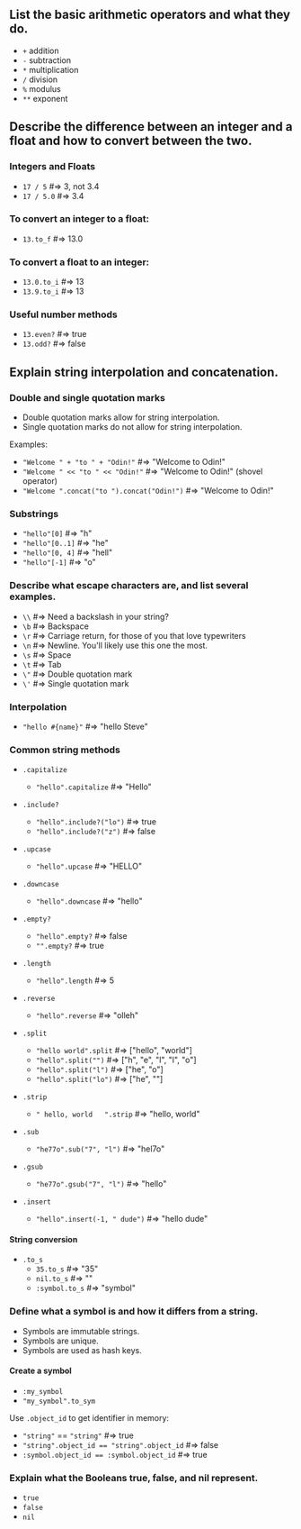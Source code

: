 ## List the basic arithmetic operators and what they do.

- `+` addition
- `-` subtraction
- `*` multiplication
- `/` division
- `%` modulus
- `**` exponent

## Describe the difference between an integer and a float and how to convert between the two.

### Integers and Floats

- `17 / 5`    #=> 3, not 3.4
- `17 / 5.0`  #=> 3.4

### To convert an integer to a float:

- `13.to_f`   #=> 13.0

### To convert a float to an integer:

- `13.0.to_i` #=> 13
- `13.9.to_i` #=> 13

### Useful number methods

- `13.even?` #=> true
- `13.odd?`  #=> false

## Explain string interpolation and concatenation.

### Double and single quotation marks

- Double quotation marks allow for string interpolation.
- Single quotation marks do not allow for string interpolation.

Examples:

- `"Welcome " + "to " + "Odin!"`    #=> "Welcome to Odin!"
- `"Welcome " << "to " << "Odin!"`  #=> "Welcome to Odin!" (shovel operator)
- `"Welcome ".concat("to ").concat("Odin!")`  #=> "Welcome to Odin!"

### Substrings

- `"hello"[0]`    #=> "h"
- `"hello"[0..1]` #=> "he"
- `"hello"[0, 4]` #=> "hell"
- `"hello"[-1]`   #=> "o"

### Describe what escape characters are, and list several examples.

- `\\`  #=> Need a backslash in your string?
- `\b`  #=> Backspace
- `\r`  #=> Carriage return, for those of you that love typewriters
- `\n`  #=> Newline. You'll likely use this one the most.
- `\s`  #=> Space
- `\t`  #=> Tab
- `\"`  #=> Double quotation mark
- `\'`  #=> Single quotation mark

### Interpolation

- `"hello #{name}"` #=> "hello Steve"

### Common string methods

- `.capitalize`
  - `"hello".capitalize` #=> "Hello"

- `.include?`
  - `"hello".include?("lo")`  #=> true
  - `"hello".include?("z")`   #=> false

- `.upcase`
  - `"hello".upcase` #=> "HELLO"

- `.downcase`
  - `"hello".downcase` #=> "hello"

- `.empty?`
  - `"hello".empty?`  #=> false
  - `"".empty?`       #=> true

- `.length`
  - `"hello".length` #=> 5

- `.reverse`
  - `"hello".reverse` #=> "olleh"

- `.split`
  - `"hello world".split`  #=> ["hello", "world"]
  - `"hello".split("")`    #=> ["h", "e", "l", "l", "o"]
  - `"hello".split("l")`   #=> ["he", "o"]
  - `"hello".split("lo")`  #=> ["he", ""]

- `.strip`
  - `" hello, world   ".strip`  #=> "hello, world"

- `.sub`
  - `"he77o".sub("7", "l")`  #=> "hel7o"

- `.gsub`
  - `"he77o".gsub("7", "l")` #=> "hello"

- `.insert`
  - `"hello".insert(-1, " dude")` #=> "hello dude"

#### String conversion

- `.to_s`
  - `35.to_s` #=> "35"
  - `nil.to_s` #=> ""
  - `:symbol.to_s` #=> "symbol"

### Define what a symbol is and how it differs from a string.

- Symbols are immutable strings.
- Symbols are unique.
- Symbols are used as hash keys.

#### Create a symbol

- `:my_symbol`
- `"my_symbol".to_sym`

Use `.object_id` to get identifier in memory:

- `"string"` == `"string"`  #=> true
- `"string".object_id == "string".object_id`  #=> false
- `:symbol.object_id == :symbol.object_id`    #=> true

### Explain what the Booleans true, false, and nil represent.

- `true`
- `false`
- `nil`
